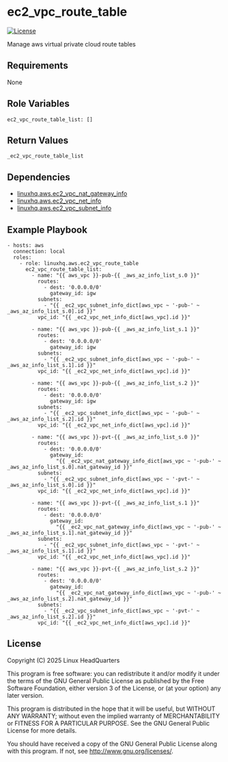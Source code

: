 # ec2\_vpc\_route\_table

[![License](https://img.shields.io/badge/license-GPLv3-lightgreen)](https://www.gnu.org/licenses/gpl-3.0.en.html#license-text)

Manage aws virtual private cloud route tables

## Requirements

None

## Role Variables

    ec2_vpc_route_table_list: []

## Return Values

    _ec2_vpc_route_table_list

## Dependencies

* [linuxhq.aws.ec2\_vpc\_nat\_gateway\_info](https://github.com/linuxhq/ansible-collection-aws/tree/main/roles/ec2_vpc_nat_gateway_info)
* [linuxhq.aws.ec2\_vpc\_net\_info](https://github.com/linuxhq/ansible-collection-aws/tree/main/roles/ec2_vpc_net_info)
* [linuxhq.aws.ec2\_vpc\_subnet\_info](https://github.com/linuxhq/ansible-collection-aws/tree/main/roles/ec2_vpc_subnet_info)

## Example Playbook

    - hosts: aws
      connection: local
      roles:
        - role: linuxhq.aws.ec2_vpc_route_table
          ec2_vpc_route_table_list:
            - name: "{{ aws_vpc }}-pub-{{ _aws_az_info_list_s.0 }}"
              routes:
                - dest: '0.0.0.0/0'
                  gateway_id: igw
              subnets:
                - "{{ _ec2_vpc_subnet_info_dict[aws_vpc ~ '-pub-' ~ _aws_az_info_list_s.0].id }}"
              vpc_id: "{{ _ec2_vpc_net_info_dict[aws_vpc].id }}"

            - name: "{{ aws_vpc }}-pub-{{ _aws_az_info_list_s.1 }}"
              routes:
                - dest: '0.0.0.0/0'
                  gateway_id: igw
              subnets:
                - "{{ _ec2_vpc_subnet_info_dict[aws_vpc ~ '-pub-' ~ _aws_az_info_list_s.1].id }}"
              vpc_id: "{{ _ec2_vpc_net_info_dict[aws_vpc].id }}"

            - name: "{{ aws_vpc }}-pub-{{ _aws_az_info_list_s.2 }}"
              routes:
                - dest: '0.0.0.0/0'
                  gateway_id: igw
              subnets:
                - "{{ _ec2_vpc_subnet_info_dict[aws_vpc ~ '-pub-' ~ _aws_az_info_list_s.2].id }}"
              vpc_id: "{{ _ec2_vpc_net_info_dict[aws_vpc].id }}"

            - name: "{{ aws_vpc }}-pvt-{{ _aws_az_info_list_s.0 }}"
              routes:
                - dest: '0.0.0.0/0'
                  gateway_id:
                    "{{ _ec2_vpc_nat_gateway_info_dict[aws_vpc ~ '-pub-' ~ _aws_az_info_list_s.0].nat_gateway_id }}"
              subnets:
                - "{{ _ec2_vpc_subnet_info_dict[aws_vpc ~ '-pvt-' ~ _aws_az_info_list_s.0].id }}"
              vpc_id: "{{ _ec2_vpc_net_info_dict[aws_vpc].id }}"

            - name: "{{ aws_vpc }}-pvt-{{ _aws_az_info_list_s.1 }}"
              routes:
                - dest: '0.0.0.0/0'
                  gateway_id:
                    "{{ _ec2_vpc_nat_gateway_info_dict[aws_vpc ~ '-pub-' ~ _aws_az_info_list_s.1].nat_gateway_id }}"
              subnets:
                - "{{ _ec2_vpc_subnet_info_dict[aws_vpc ~ '-pvt-' ~ _aws_az_info_list_s.1].id }}"
              vpc_id: "{{ _ec2_vpc_net_info_dict[aws_vpc].id }}"

            - name: "{{ aws_vpc }}-pvt-{{ _aws_az_info_list_s.2 }}"
              routes:
                - dest: '0.0.0.0/0'
                  gateway_id:
                    "{{ _ec2_vpc_nat_gateway_info_dict[aws_vpc ~ '-pub-' ~ _aws_az_info_list_s.2].nat_gateway_id }}"
              subnets:
                - "{{ _ec2_vpc_subnet_info_dict[aws_vpc ~ '-pvt-' ~ _aws_az_info_list_s.2].id }}"
              vpc_id: "{{ _ec2_vpc_net_info_dict[aws_vpc].id }}"

## License

Copyright (C) 2025 Linux HeadQuarters

This program is free software: you can redistribute it and/or modify
it under the terms of the GNU General Public License as published by
the Free Software Foundation, either version 3 of the License, or
(at your option) any later version.

This program is distributed in the hope that it will be useful,
but WITHOUT ANY WARRANTY; without even the implied warranty of
MERCHANTABILITY or FITNESS FOR A PARTICULAR PURPOSE. See the
GNU General Public License for more details.

You should have received a copy of the GNU General Public License
along with this program. If not, see <http://www.gnu.org/licenses/>.
